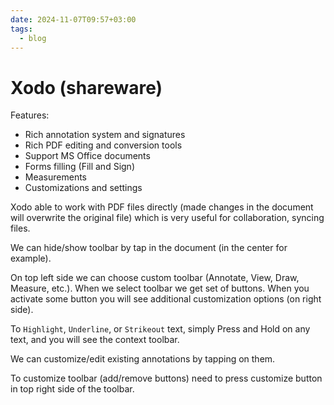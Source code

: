 ```yaml
---
date: 2024-11-07T09:57+03:00
tags:
  - blog
---
```


# Xodo (shareware)

Features:

- Rich annotation system and signatures
- Rich PDF editing and conversion tools
- Support MS Office documents
- Forms filling (Fill and Sign)
- Measurements
- Customizations and settings

Xodo able to work with PDF files directly (made changes in the document will
overwrite the original file) which is very useful for collaboration, syncing
files.

We can hide/show toolbar by tap in the document (in the center for example).

On top left side we can choose custom toolbar (Annotate, View, Draw, Measure,
etc.). When we select toolbar we get set of buttons. When you activate some
button you will see additional customization options (on right side).

To `Highlight`, `Underline`, or `Strikeout` text, simply Press and Hold on any
text, and you will see the context toolbar.

We can customize/edit existing annotations by tapping on them.

To customize toolbar (add/remove buttons) need to press customize button in top
right side of the toolbar.
